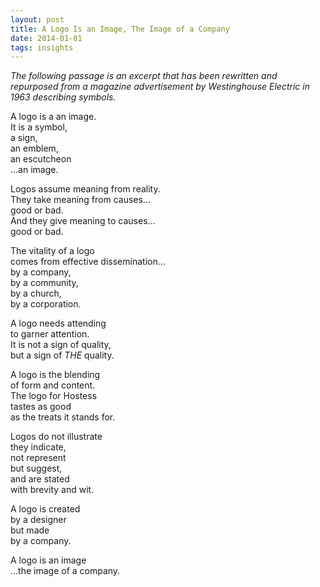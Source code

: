 ```yaml
---
layout: post
title: A Logo Is an Image, The Image of a Company
date: 2014-01-01
tags: insights
---
```


*The following passage is an excerpt that has been rewritten and repurposed from a magazine advertisement by Westinghouse Electric in 1963 describing symbols.*

A logo is a an image.  
It is a symbol,  
a sign,  
an emblem,  
an escutcheon  
...an image.  

Logos assume meaning from reality.  
They take meaning from causes...  
good or bad.  
And they give meaning to causes...  
good or bad.  

The vitality of a logo  
comes from effective dissemination...  
by a company,  
by a community,  
by a church,  
by a corporation.  

A logo needs attending  
to garner attention.  
It is not a sign of quality,  
but a sign of *THE* quality.  

A logo is the blending  
of form and content.  
The logo for Hostess  
tastes as good  
as the treats it stands for.  

Logos do not illustrate  
they indicate,  
not represent  
but suggest,  
and are stated  
with brevity and wit.  

A logo is created  
by a designer  
but made  
by a company.  

A logo is an image  
...the image of a company.  